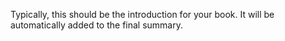 Typically, this should be the introduction for your book. It will be automatically added to the final summary.
